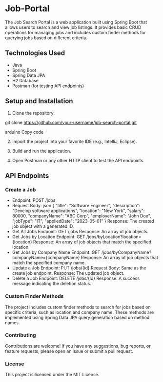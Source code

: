 # Job-Portal

The Job Search Portal is a web application built using Spring Boot that allows users to search and view job listings. It provides basic CRUD operations for managing jobs and includes custom finder methods for querying jobs based on different criteria.

## Technologies Used

- Java
- Spring Boot
- Spring Data JPA
- H2 Database
- Postman (for testing API endpoints)

## Setup and Installation

1. Clone the repository:

git clone https://github.com/your-username/job-search-portal.git

arduino
Copy code

2. Import the project into your favorite IDE (e.g., IntelliJ, Eclipse).

3. Build and run the application.

4. Open Postman or any other HTTP client to test the API endpoints.

## API Endpoints

### Create a Job

- Endpoint: POST /jobs
- Request Body:
json
{
 "title": "Software Engineer",
 "description": "Develop software applications",
 "location": "New York",
 "salary": 80000,
 "companyName": "ABC Corp",
 "employerName": "John Doe",
 "jobType": "IT",
 "appliedDate": "2023-05-01"
}
  Response: The created job object with a generated ID.
- Get All Jobs
  Endpoint: GET /jobs
  Response: An array of job objects.
- Get Jobs by Location
  Endpoint: GET /jobs/byLocation?location={location}
  Response: An array of job objects that match the specified location.
- Get Jobs by Company Name
  Endpoint: GET /jobs/byCompanyName?companyName={companyName}
  Response: An array of job objects that match the specified company name.
- Update a Job
  Endpoint: PUT /jobs/{id}
  Request Body: Same as the create job endpoint.
  Response: The updated job object.
- Delete a Job
  Endpoint: DELETE /jobs/{id}
  Response: A success message indicating the deletion status.
### Custom Finder Methods
The project includes custom finder methods to search for jobs based on specific criteria, such as location and company name. These methods are implemented using Spring Data JPA query generation based on method names.

### Contributing
Contributions are welcome! If you have any suggestions, bug reports, or feature requests, please open an issue or submit a pull request.

### License
This project is licensed under the MIT License.

